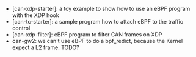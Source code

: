 
* [can-xdp-starter]: a toy example to show how to use an eBPF program with the XDP hook
* [can-tc-starter]: a sample program how to attach eBPF to the traffic control 
* [can-xdp-filter]: eBPF program to filter CAN frames on XDP
* can-gw2: we can't use eBPF to do a bpf\_redict, because the Kernel expect a L2 frame. TODO?
